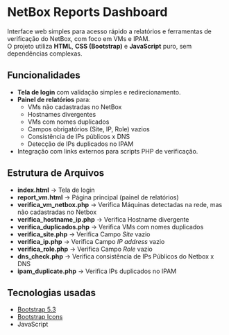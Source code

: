 # NetBox Reports Dashboard

Interface web simples para acesso rápido a relatórios e ferramentas de verificação do NetBox, com foco em VMs e IPAM.  
O projeto utiliza **HTML**, **CSS (Bootstrap)** e **JavaScript** puro, sem dependências complexas.

## Funcionalidades

- **Tela de login** com validação simples e redirecionamento.
- **Painel de relatórios** para:
  - VMs não cadastradas no NetBox
  - Hostnames divergentes
  - VMs com nomes duplicados
  - Campos obrigatórios (Site, IP, Role) vazios
  - Consistência de IPs públicos x DNS
  - Detecção de IPs duplicados no IPAM
- Integração com links externos para scripts PHP de verificação.

## Estrutura de Arquivos

- **index.html** → Tela de login  
- **report_vm.html** → Página principal (painel de relatórios)  
- **verifica_vm_netbox.php** → Verifica Máquinas detectadas na rede, mas não cadastradas no Netbox  
- **verifica_hostname_ip.php** → Verifica Hostname divergente  
- **verifica_duplicados.php** → Verifica VMs com nomes duplicados  
- **verifica_site.php** → Verifica Campo *Site* vazio  
- **verifica_ip.php** → Verifica Campo *IP address* vazio  
- **verifica_role.php** → Verifica Campo *Role* vazio  
- **dns_check.php** → Verifica consistência de IPs Públicos do Netbox x DNS  
- **ipam_duplicate.php** → Verifica IPs duplicados no IPAM

## Tecnologias usadas

- [Bootstrap 5.3](https://getbootstrap.com/)
- [Bootstrap Icons](https://icons.getbootstrap.com/)
- JavaScript
